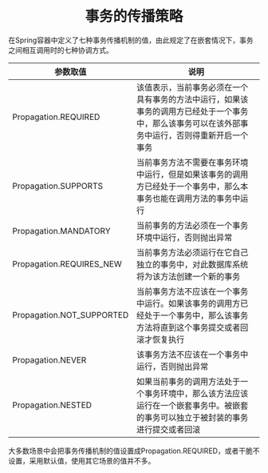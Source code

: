 <h1 align="center">事务的传播策略</h1>



在Spring容器中定义了七种事务传播机制的值，由此规定了在嵌套情况下，事务之间相互调用时的七种协调方式。

| 参数取值                  | 说明                                                         |
| ------------------------- | ------------------------------------------------------------ |
| Propagation.REQUIRED      | 该值表示，当前事务必须在一个具有事务的方法中运行，如果该事务的调用方已经处于一个事务中，那么该事务可以在该外部事务中运行，否则得重新开启一个事务 |
| Propagation.SUPPORTS      | 当前事务方法不需要在事务环境中运行，但是如果该事务的调用方已经处于一个事务中，那么本事务也能在调用方法的事务中运行 |
| Propagation.MANDATORY     | 当前事务的方法必须在一个事务环境中运行，否则抛出异常         |
| Propagation.REQUIRES_NEW  | 当前事务方法必须运行在它自己独立的事务中，对此数据库系统将为该方法创建一个新的事务 |
| Propagation.NOT_SUPPORTED | 当前事务方法不应该在一个事务中运行。如果该事务的调用方已经处于一个事务中，那么该事务方法将直到这个事务提交或者回滚才恢复执行 |
| Propagation.NEVER         | 该事务方法不应该在一个事务中运行，否则抛出异常               |
| Propagation.NESTED        | 如果当前事务的调用方法处于一个事务环境中，那么该方法应该运行在一个嵌套事务中。被嵌套的事务可以独立于被封装的事务进行提交或者回滚 |



大多数场景中会把事务传播机制的值设置成Propagation.REQUIRED，或者干脆不设置，采用默认值，使用其它场景的值并不多。




